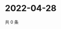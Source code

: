 # 2022-04-28

共 0 条

<!-- BEGIN WEIBO -->
<!-- 最后更新时间 Thu Apr 28 2022 16:20:15 GMT+0800 (China Standard Time) -->

<!-- END WEIBO -->
